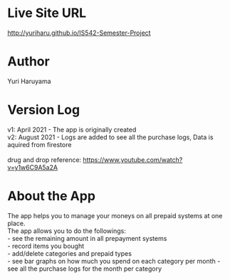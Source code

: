 # Live Site URL
http://yuriharu.github.io/IS542-Semester-Project

# Author
Yuri Haruyama

# Version Log
v1: April 2021 - The app is originally created<br>
v2: August 2021 - Logs are added to see all the purchase logs, Data is aquired from firestore
<br><br>
drug and drop reference: https://www.youtube.com/watch?v=y1w6C9A5a2A

# About the App
The app helps you to manage your moneys on all prepaid systems at one place.<br>
The app allows you to do the followings:<br>
    - see the remaining amount in all prepayment systems<br>
    - record items you bought<br>
    - add/delete categories and prepaid types<br>
    - see bar graphs on how much you spend on each category per month
    - see all the purchase logs for the month per category
